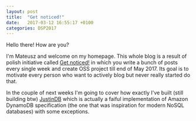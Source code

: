 ```yaml
---
layout: post
title:  "Get noticed!"
date:   2017-03-12 16:55:17 +0100
categories: DSP2017
---
```

Hello there! How are you?

I'm Mateusz and welcome on my homepage. This whole blog is a result of polish initiative called [Get noticed!][get-noticed] in which you write a bunch of posts every single week and create OSS project till end of May 2017. Its goal is to motivate every person who want to actively blog but never really started do that.

In the couple of next weeks I'm going to cover how exactly I've built (still building btw) [JustinDB][justindb] which is actually a faiful implementation of Amazon DynamoDB specification (the one that was inspiration for modern NoSQL databases) with some exceptions.

[get-noticed]: http://devstyle.pl/daj-sie-poznac/
[justindb]: https://github.com/speedcom/JustinDB